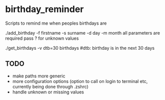# birthday_reminder
Scripts to remind me when peoples birthdays are

./add_birthday -f firstname -s surname -d day -m month
all parameters are required pass ? for unknown values

./get_birthdays -v dtb=30 birthdays #dtb: birthday is in the next 30 days

## TODO
- make paths more generic
- more configuration options (option to call on login to terminal etc, currently being done through .zshrc)
- handle unknown or missing values
